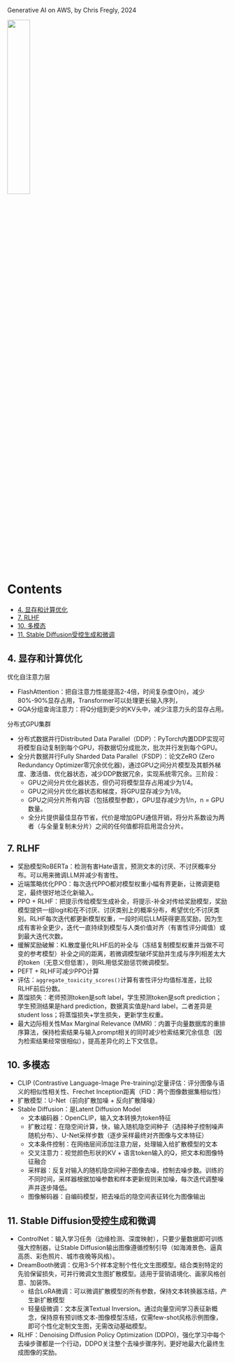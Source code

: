 Generative AI on AWS, by Chris Fregly, 2024

<img src="https://github.com/user-attachments/assets/c04f9aa4-6563-4e9b-ad78-03ebd36cc9ec" width="32%" height="32%">

# Contents

<!-- TOC start (generated with https://github.com/derlin/bitdowntoc) -->

- [4. 显存和计算优化](#4-)
- [7. RLHF](#7-rlhf)
- [10. 多模态](#10-)
- [11. Stable Diffusion受控生成和微调](#11-stable-diffusion)

<!-- TOC end -->

<!-- TOC --><a name="4-"></a>
## 4. 显存和计算优化

优化自注意力层
- FlashAttention：把自注意力性能提高2-4倍，时间复杂度O(n)，减少80%-90%显存占用，Transformer可以处理更长输入序列，
- GQA分组查询注意力：将Q分组到更少的KV头中，减少注意力头的显存占用。

分布式GPU集群
- 分布式数据并行Distributed Data Parallel（DDP）：PyTorch内置DDP实现可将模型自动复制到每个GPU，将数据切分成批次，批次并行发到每个GPU。
- 全分片数据并行Fully Sharded Data Parallel（FSDP）：论文ZeRO (Zero Redundancy Optimizer零冗余优化器)，通过GPU之间分片模型及其额外梯度、激活值、优化器状态，减少DDP数据冗余，实现系统零冗余。三阶段：
  - GPU之间分片优化器状态，但仍可将模型显存占用减少为1/4。
  - GPU之间分片优化器状态和梯度，将GPU显存减少为1/8。
  - GPU之间分片所有内容（包括模型参数），GPU显存减少为1/n，n = GPU数量。
  - 全分片提供最佳显存节省，代价是增加GPU通信开销，将分片系数设为两者（与全量复制未分片）之间的任何值都将启用混合分片。
 
<!-- TOC --><a name="7-rlhf"></a>
## 7. RLHF

- 奖励模型RoBERTa：检测有害Hate语言，预测文本的讨厌、不讨厌概率分布。可以用来微调LLM并减少有害性。
- 近端策略优化PPO：每次迭代PPO都对模型权重小幅有界更新，让微调更稳定，最终很好地泛化新输入。
- PPO + RLHF：把提示传给模型生成补全，将提示-补全对传给奖励模型，奖励模型提供一组logit和在不讨厌、讨厌类别上的概率分布，希望优化不讨厌类别。RLHF每次迭代都更新模型权重，一段时间后LLM获得更高奖励，因为生成有害补全更少，迭代一直持续到模型与人类价值对齐（有害性评分阈值）或到最大迭代次数。
- 缓解奖励破解：KL散度量化RLHF后的补全与（冻结复制模型权重并当做不可变的参考模型）补全之间的距离，若微调模型破坏奖励并生成与序列相差太大的token（无意义但低害），则RL用低奖励惩罚微调模型。
- PEFT + RLHF可减少PPO计算
- 评估：`aggregate_toxicity_scores()`计算有害性评分均值标准差，比较RLHF前后分数。
- 蒸馏损失：老师预测token是soft label，学生预测token是soft prediction；学生预测结果是hard prediction，数据真实值是hard label，二者差异是student loss；将蒸馏损失+学生损失，更新学生权重。
- 最大边际相关性Max Marginal Relevance (MMR)：内置于向量数据库的重排序算法，保持检索结果与输入prompt相关的同时减少检索结果冗余信息（因为检索结果经常很相似），提高差异化的上下文信息。

<!-- TOC --><a name="10-"></a>
## 10. 多模态

- CLIP (Contrastive Language-Image Pre-training)定量评估：评分图像与语义的相似性相关性、Frechet Inception距离（FID：两个图像数据集相似性）
- 扩散模型：U-Net（前向扩散加噪 + 反向扩散降噪）
- Stable Diffusion：是Latent Diffusion Model
  - 文本编码器：OpenCLIP，输入文本转换为token特征
  - 扩散过程：在隐空间计算，快，输入随机隐空间种子（选择种子控制噪声随机分布）、U-Net采样步数（逐步采样最终对齐图像与文本特征）
  - 文本条件控制：在网络层间添加注意力层，处理输入给扩散模型的文本
  - 交叉注意力：视觉颜色形状的KV + 语言token输入的Q，把文本和图像特征融合
  - 采样器：反复对输入的随机隐空间种子图像去噪，控制去噪步数。训练的不同时间，采样器根据加噪参数和样本更新规则来加噪，每次迭代调整噪声并逐步降低。
  - 图像解码器：自编码模型，把去噪后的隐空间表征转化为图像输出

<!-- TOC --><a name="11-stable-diffusion"></a>
## 11. Stable Diffusion受控生成和微调

- ControlNet：输入学习任务（边缘检测、深度映射），只要少量数据即可训练强大控制器，让Stable Diffusion输出图像遵循控制引导（如海滩景色、逼真高质、彩色照片、城市夜晚等风格）。
- DreamBooth微调：仅用3-5个样本定制个性化文生图模型。结合类别特定的先验保留损失，可并行微调文生图扩散模型。适用于营销语境化、画家风格创意、加装饰。
  - 结合LoRA微调：可以微调扩散模型的所有参数，保持文本转换器冻结，产生新扩散模型
  - 轻量级微调：文本反演Textual Inversion。通过向量空间学习表征新概念，保持原有预训练文本-图像模型冻结，仅需few-shot风格示例图像，即可个性化定制文生图，无需改动基础模型。
- RLHF：Denoising Diffusion Policy Optimization (DDPO)，强化学习中每个去噪步骤都是一个行动，DDPO关注整个去噪步骤序列，更好地最大化最终生成图像的奖励。

